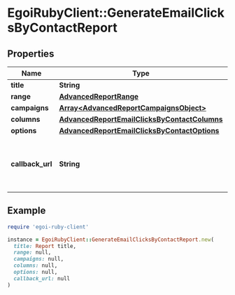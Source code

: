 # EgoiRubyClient::GenerateEmailClicksByContactReport

## Properties

| Name | Type | Description | Notes |
| ---- | ---- | ----------- | ----- |
| **title** | **String** | Advanced report title |  |
| **range** | [**AdvancedReportRange**](AdvancedReportRange.md) |  |  |
| **campaigns** | [**Array&lt;AdvancedReportCampaignsObject&gt;**](AdvancedReportCampaignsObject.md) | Campaigns of the report |  |
| **columns** | [**AdvancedReportEmailClicksByContactColumns**](AdvancedReportEmailClicksByContactColumns.md) |  |  |
| **options** | [**AdvancedReportEmailClicksByContactOptions**](AdvancedReportEmailClicksByContactOptions.md) |  |  |
| **callback_url** | **String** | URL which will receive the information of the report &lt;a href&#x3D;&#39;/usecases/callbacks/&#39; target&#x3D;&#39;_blank&#39;&gt;[Go to callback documentation]&lt;/a&gt; | [optional] |

## Example

```ruby
require 'egoi-ruby-client'

instance = EgoiRubyClient::GenerateEmailClicksByContactReport.new(
  title: Report title,
  range: null,
  campaigns: null,
  columns: null,
  options: null,
  callback_url: null
)
```

